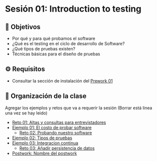 
# Sesión 01: Introduction to testing
## :dart: Objetivos

- Por qué y para qué probamos el software
- ¿Qué es el testing en el ciclo de desarrollo de Software? 
- ¿Qué tipos de pruebas existen? 
- Técnicas básicas para el diseño de pruebas


## ⚙ Requisitos

+ Consultar la sección de instalación del [Prework 01](https://docs.google.com/document/d/1Ef_JNE6lkb8nj9YtP3EKsdrt0jUSoFgQu8zueqXlEWc/edit?usp=sharing)


## 📂 Organización de la clase

Agregar los ejemplos y retos que va a requerir la sesión (Borrar está linea una vez se hay leido)

- [Reto 01: Altas y consultas para entrevistadores](./Reto-01)
- [Ejemplo 01:  El costo de probar software](./Ejemplo-01)
    - [Reto 02: Probando nuestro software](./Reto-02)
- [Ejemplo 02: Tipos de pruebas](./Ejemplo-02)
- [Ejemplo 03: Integracion continua](./Ejemplo-03)
    - [Reto 03: Añadir persistencia de datos](./Reto-03)
- [Postwork: Nombre del postwork](./Postwork/README.md)




